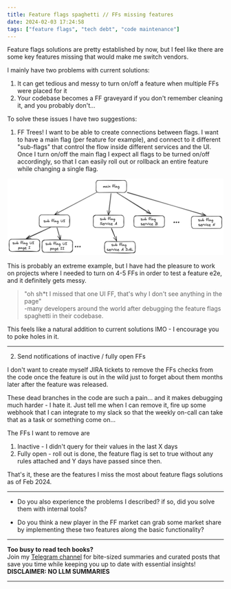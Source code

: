 ```yaml
---
title: Feature flags spaghetti // FFs missing features
date: 2024-02-03 17:24:58
tags: ["feature flags", "tech debt", "code maintenance"]
---
```


Feature flags solutions are pretty established by now, but I feel like there are some key features missing that would make me switch vendors.

I mainly have two problems with current solutions:
1. It can get tedious and messy to turn on/off a feature when multiple FFs were placed for it
2. Your codebase becomes a FF graveyard if you don't remember cleaning it, and you probably don't...

To solve these issues I have two suggestions:

1. FF Trees! I want to be able to create connections between flags. I want to have a main flag (per feature for example), and connect to it different "sub-flags" that control the flow inside different services and the UI.
Once I turn on/off the main flag I expect all flags to be turned on/off accordingly, so that I can easily roll out or rollback an entire feature while changing a single flag.

![](../feature-flags-missing-features/ff_tree.png)

This is probably an extreme example, but I have had the pleasure to work on projects where I needed to turn on 4-5 FFs in order to test a feature e2e, and it definitely gets messy.

> "oh sh*t I missed that one UI FF, that's why I don't see anything in the page"   
>  -many developers around the world after debugging the feature flags spaghetti in their codebase.

This feels like a natural addition to current solutions IMO - I encourage you to poke holes in it.

---

2. Send notifications of inactive / fully open FFs

I don't want to create myself JIRA tickets to remove the FFs checks from the code once the feature is out in the wild just to forget about them months later after the feature was released.

These dead branches in the code are such a pain... and it makes debugging much harder - I hate it. Just tell me when I can remove it, fire up some webhook that I can integrate to my slack so that the weekly on-call can take that as a task or something come on...

The FFs I want to remove are
1. Inactive - I didn't query for their values in the last X days
2. Fully open - roll out is done, the feature flag is set to true without any rules attached and Y days have passed since then.

That's it, these are the features I miss the most about feature flags solutions as of Feb 2024.

---

- Do you also experience the problems I described? if so, did you solve them with internal tools? 

- Do you think a new player in the FF market can grab some market share by implementing these two features along the basic functionality?





<!-- PROMO BLOCK -->
---

**Too busy to read tech books?**  
Join my [Telegram channel](https://t.me/booksbytes) for bite-sized summaries and curated posts that save you time while keeping you up to date with essential insights!  
**DISCLAIMER: NO LLM SUMMARIES**

---
<!-- END PROMO BLOCK -->


